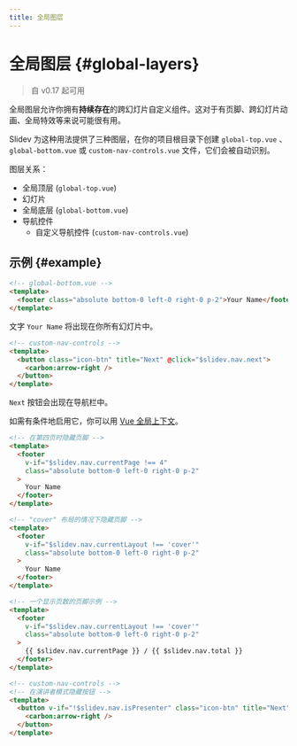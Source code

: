 ```yaml
---
title: 全局图层
---
```


# 全局图层 {#global-layers}

> 自 v0.17 起可用

全局图层允许你拥有**持续存在**的跨幻灯片自定义组件。这对于有页脚、跨幻灯片动画、全局特效等来说可能很有用。

Slidev 为这种用法提供了三种图层，在你的项目根目录下创建 `global-top.vue` 、 `global-bottom.vue` 或 `custom-nav-controls.vue` 文件，它们会被自动识别。

图层关系：

- 全局顶层 (`global-top.vue`)
- 幻灯片
- 全局底层 (`global-bottom.vue`)
- 导航控件
  - 自定义导航控件 (`custom-nav-controls.vue`)

## 示例 {#example}

```html
<!-- global-bottom.vue -->
<template>
  <footer class="absolute bottom-0 left-0 right-0 p-2">Your Name</footer>
</template>
```

文字 `Your Name` 将出现在你所有幻灯片中。

```html
<!-- custom-nav-controls -->
<template>
  <button class="icon-btn" title="Next" @click="$slidev.nav.next">
    <carbon:arrow-right />
  </button>
</template>
```

`Next` 按钮会出现在导航栏中。

如需有条件地启用它，你可以用 [Vue 全局上下文](/custom/vue-context)。

```html
<!-- 在第四页时隐藏页脚 -->
<template>
  <footer
    v-if="$slidev.nav.currentPage !== 4"
    class="absolute bottom-0 left-0 right-0 p-2"
  >
    Your Name
  </footer>
</template>
```

```html
<!-- "cover" 布局的情况下隐藏页脚 -->
<template>
  <footer
    v-if="$slidev.nav.currentLayout !== 'cover'"
    class="absolute bottom-0 left-0 right-0 p-2"
  >
    Your Name
  </footer>
</template>
```

```html
<!-- 一个显示页数的页脚示例 -->
<template>
  <footer
    v-if="$slidev.nav.currentLayout !== 'cover'"
    class="absolute bottom-0 left-0 right-0 p-2"
  >
    {{ $slidev.nav.currentPage }} / {{ $slidev.nav.total }}
  </footer>
</template>
```

```html
<!-- custom-nav-controls -->
<!-- 在演讲者模式隐藏按钮 -->
<template>
  <button v-if="!$slidev.nav.isPresenter" class="icon-btn" title="Next" @click="$slidev.nav.next">
    <carbon:arrow-right />
  </button>
</template>
```
